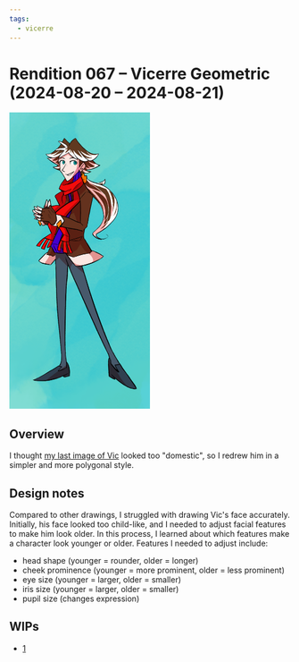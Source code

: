 ```yaml
---
tags:
  - vicerre
---
```


# Rendition 067 – Vicerre Geometric (2024-08-20 – 2024-08-21)

<img src="assets/2024-08-20_image-202.png" style="width: 50%;">

## Overview

I thought [my last image of Vic](2024-08-13_illustration-065_reference.md) looked too "domestic", so I redrew him in a simpler and more polygonal style.

## Design notes

Compared to other drawings, I struggled with drawing Vic's face accurately. Initially, his face looked too child-like, and I needed to adjust facial features to make him look older. In this process, I learned about which features make a character look younger or older. Features I needed to adjust include:

- head shape (younger = rounder, older = longer)
- cheek prominence (younger = more prominent, older = less prominent)
- eye size (younger = larger, older = smaller)
- iris size (younger = larger, older = smaller)
- pupil size (changes expression)

## WIPs

- [1](https://cdn.discordapp.com/attachments/261586968230494219/1275878557666770966/image.png)
